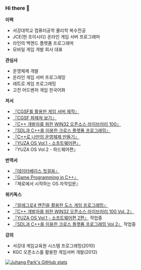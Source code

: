 ### Hi there 👋

**이력** 

- 서강대학교 컴퓨터공학 물리학 복수전공 
- JCE(현 조이시티) 온라인 게임 서버 프로그래머 
- 라인의 백엔드 플랫폼 프로그래머  
- 모바일 게임 개발 회사 대표 

**관심사**

- 운영체제 개발
- 온라인 게임 서버 프로그래밍
- 레트로 게임 프로그래밍
- 고전 어드벤처 게임 한국어화

**저서**

- [『CGSF를 활용한 게임 서버 제작』](https://book.naver.com/bookdb/book_detail.nhn?bid=7877510)
- [『CGSF 파헤쳐 보기』](https://www.hanbit.co.kr/store/books/look.php?p_code=E5744566630)
- [『C++ 개발자를 위한 WIN32 오픈소스 라이브러리 100』](https://book.naver.com/bookdb/book_detail.nhn?bid=9127979)
- [『SDL과 C++를 이용한 크로스 플랫폼 프로그래밍』](https://book.naver.com/bookdb/book_detail.nhn?bid=9429900)
- [『C++로 나만의 운영체제 만들기』](http://www.acornpub.co.kr/book/cplus-os-development) 
- [『YUZA OS Vol.1 - 소프트웨어편』](http://www.acornpub.co.kr/book/yuza-os1) 
- 『YUZA OS Vol.2 - 하드웨어편』

**번역서**

 - [『데이터베이스 첫걸음』](https://book.naver.com/bookdb/book_detail.nhn?bid=11154846)
 - [『Game Programming in C++』](http://www.acornpub.co.kr/book/game-programming-c)
 - 『제로에서 시작하는 OS 자작입문』

**위키독스**

- [『알레그로4 엔진을 활용한 도스 게임 프로그래밍』](https://wikidocs.net/book/6637)
- [『C++ 개발자를 위한 WIN32 오픈소스 라이브러리 100 Vol. 2』](https://wikidocs.net/book/6606)
- [『YUZA OS Vol.1 - 소프트웨어편 2편』](https://wikidocs.net/book/6625) 작업중
- [『SDL과 C++를 이용한 크로스 플랫폼 프로그래밍 Vol 2』](https://wikidocs.net/book/6636) 작업중

**강의**

- 서강대 게임교육원 시스템 프로그래밍(2010)
- KGC 오픈소스를 활용한 게임서버 개발(2012)

[![Juhang Park's GitHub stats](https://github-readme-stats.vercel.app/api?username=pdpdds)](https://github.com/anuraghazra/github-readme-stats)

<!--
**pdpdds/pdpdds** is a ✨ _special_ ✨ repository because its `README.md` (this file) appears on your GitHub profile.

Here are some ideas to get you started:

- 🔭 I’m currently working on ...
- 🌱 I’m currently learning ...
- 👯 I’m looking to collaborate on ...
- 🤔 I’m looking for help with ...
- 💬 Ask me about ...
- 📫 How to reach me: ...
- 😄 Pronouns: ...
- ⚡ Fun fact: ...
-->
